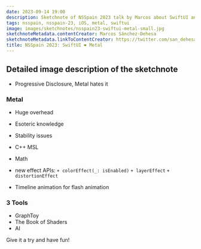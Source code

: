 ```yaml
---
date: 2023-09-14 19:00
description: Sketchnote of NSSpain 2023 talk by Marcos about SwiftUI and metal
tags: nsspain, nsspain-23, iOS, metal, swiftui
image: images/sketchnotes/nsspain23-swiftui-metal-small.jpg
sketchnoteMetadata.contentCreator: Marcos Sánchez-Dehesa
sketchnoteMetadata.linkToContentCreator: https://twitter.com/san_dehesa
title: NSSpain 2023: SwiftUI ❤️ Metal
---
```


## Detailed image description of the sketchnote

- Progressive Disclosure, Metal hates it

### Metal

- Huge overhead
- Esoteric knowledge
- Stability issues
- C++ MSL
- Math

- new effect APIs:
`+ colorEffect(_: isEnabled)`
`+ layerEffect`
`+ distortionEffect`

- Timeline animation for flash animation

### 3 Tools

- GraphToy
- The Book of Shaders
- AI

Give it a try and have fun!
